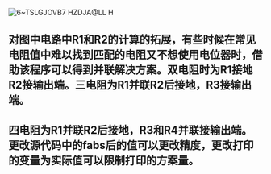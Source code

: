 ![6~TSLGJOVB7 HZDJA@LL H](https://github.com/shinosock/Feedback-resistance-calculator/assets/138361325/0c345d08-a297-4162-a9cf-fdecd16638fa)
## 对图中电路中R1和R2的计算的拓展，有些时候在常见电阻值中难以找到匹配的电阻又不想使用电位器时，借助该程序可以得到并联解决方案。双电阻时为R1接地R2接输出端。三电阻为R1并联R2后接地，R3接输出端。
## 四电阻为R1并联R2后接地，R3和R4并联接输出端。更改源代码中的fabs后的值可以更改精度，更改打印的变量为实际值可以限制打印的方案量。
